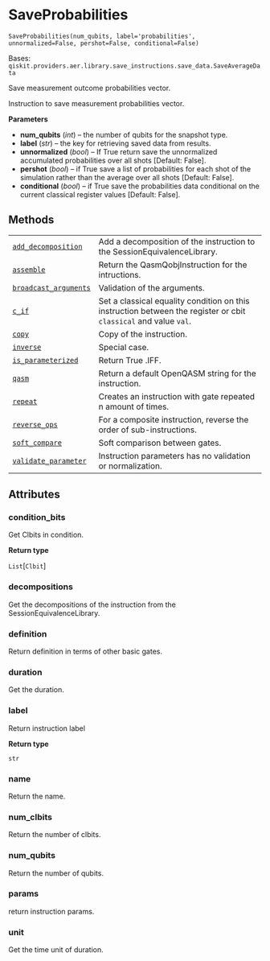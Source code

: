 # SaveProbabilities

<span id="undefined" />

`SaveProbabilities(num_qubits, label='probabilities', unnormalized=False, pershot=False, conditional=False)`

Bases: `qiskit.providers.aer.library.save_instructions.save_data.SaveAverageData`

Save measurement outcome probabilities vector.

Instruction to save measurement probabilities vector.

**Parameters**

*   **num\_qubits** (*int*) – the number of qubits for the snapshot type.
*   **label** (*str*) – the key for retrieving saved data from results.
*   **unnormalized** (*bool*) – If True return save the unnormalized accumulated probabilities over all shots \[Default: False].
*   **pershot** (*bool*) – if True save a list of probabilities for each shot of the simulation rather than the average over all shots \[Default: False].
*   **conditional** (*bool*) – if True save the probabilities data conditional on the current classical register values \[Default: False].

## Methods

|                                                                                                                                                                                                                                     |                                                                                                                  |
| ----------------------------------------------------------------------------------------------------------------------------------------------------------------------------------------------------------------------------------- | ---------------------------------------------------------------------------------------------------------------- |
| [`add_decomposition`](qiskit.providers.aer.library.SaveProbabilities.add_decomposition#qiskit.providers.aer.library.SaveProbabilities.add_decomposition "qiskit.providers.aer.library.SaveProbabilities.add_decomposition")         | Add a decomposition of the instruction to the SessionEquivalenceLibrary.                                         |
| [`assemble`](qiskit.providers.aer.library.SaveProbabilities.assemble#qiskit.providers.aer.library.SaveProbabilities.assemble "qiskit.providers.aer.library.SaveProbabilities.assemble")                                             | Return the QasmQobjInstruction for the intructions.                                                              |
| [`broadcast_arguments`](qiskit.providers.aer.library.SaveProbabilities.broadcast_arguments#qiskit.providers.aer.library.SaveProbabilities.broadcast_arguments "qiskit.providers.aer.library.SaveProbabilities.broadcast_arguments") | Validation of the arguments.                                                                                     |
| [`c_if`](qiskit.providers.aer.library.SaveProbabilities.c_if#qiskit.providers.aer.library.SaveProbabilities.c_if "qiskit.providers.aer.library.SaveProbabilities.c_if")                                                             | Set a classical equality condition on this instruction between the register or cbit `classical` and value `val`. |
| [`copy`](qiskit.providers.aer.library.SaveProbabilities.copy#qiskit.providers.aer.library.SaveProbabilities.copy "qiskit.providers.aer.library.SaveProbabilities.copy")                                                             | Copy of the instruction.                                                                                         |
| [`inverse`](qiskit.providers.aer.library.SaveProbabilities.inverse#qiskit.providers.aer.library.SaveProbabilities.inverse "qiskit.providers.aer.library.SaveProbabilities.inverse")                                                 | Special case.                                                                                                    |
| [`is_parameterized`](qiskit.providers.aer.library.SaveProbabilities.is_parameterized#qiskit.providers.aer.library.SaveProbabilities.is_parameterized "qiskit.providers.aer.library.SaveProbabilities.is_parameterized")             | Return True .IFF.                                                                                                |
| [`qasm`](qiskit.providers.aer.library.SaveProbabilities.qasm#qiskit.providers.aer.library.SaveProbabilities.qasm "qiskit.providers.aer.library.SaveProbabilities.qasm")                                                             | Return a default OpenQASM string for the instruction.                                                            |
| [`repeat`](qiskit.providers.aer.library.SaveProbabilities.repeat#qiskit.providers.aer.library.SaveProbabilities.repeat "qiskit.providers.aer.library.SaveProbabilities.repeat")                                                     | Creates an instruction with gate repeated n amount of times.                                                     |
| [`reverse_ops`](qiskit.providers.aer.library.SaveProbabilities.reverse_ops#qiskit.providers.aer.library.SaveProbabilities.reverse_ops "qiskit.providers.aer.library.SaveProbabilities.reverse_ops")                                 | For a composite instruction, reverse the order of sub-instructions.                                              |
| [`soft_compare`](qiskit.providers.aer.library.SaveProbabilities.soft_compare#qiskit.providers.aer.library.SaveProbabilities.soft_compare "qiskit.providers.aer.library.SaveProbabilities.soft_compare")                             | Soft comparison between gates.                                                                                   |
| [`validate_parameter`](qiskit.providers.aer.library.SaveProbabilities.validate_parameter#qiskit.providers.aer.library.SaveProbabilities.validate_parameter "qiskit.providers.aer.library.SaveProbabilities.validate_parameter")     | Instruction parameters has no validation or normalization.                                                       |

## Attributes

<span id="undefined" />

### condition\_bits

Get Clbits in condition.

**Return type**

`List`\[`Clbit`]

<span id="undefined" />

### decompositions

Get the decompositions of the instruction from the SessionEquivalenceLibrary.

<span id="undefined" />

### definition

Return definition in terms of other basic gates.

<span id="undefined" />

### duration

Get the duration.

<span id="undefined" />

### label

Return instruction label

**Return type**

`str`

<span id="undefined" />

### name

Return the name.

<span id="undefined" />

### num\_clbits

Return the number of clbits.

<span id="undefined" />

### num\_qubits

Return the number of qubits.

<span id="undefined" />

### params

return instruction params.

<span id="undefined" />

### unit

Get the time unit of duration.
